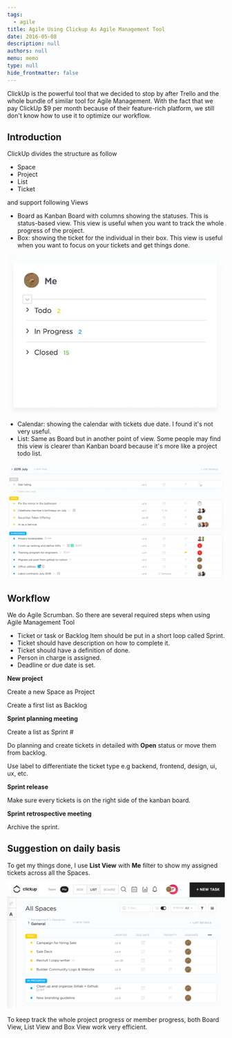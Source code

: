 ```yaml
---
tags: 
  - agile
title: Agile Using Clickup As Agile Management Tool
date: 2016-05-08
description: null
authors: null
menu: memo
type: null
hide_frontmatter: false
---
```

ClickUp is the powerful tool that we decided to stop by after Trello and the whole bundle of similar tool for Agile Management. With the fact that we pay ClickUp $9 per month because of their feature-rich platform, we still don't know how to use it to optimize our workflow.

## Introduction
ClickUp divides the structure as follow
* Space
* Project
* List
* Ticket

and support following Views
* Board as Kanban Board with columns showing the statuses. This is status-based view. This view is useful when you want to track the whole progress of the project.
* Box: showing the ticket for the individual in their box. This view is useful when you want to focus on your tickets and get things done.

![](assets/agile-using-clickup-as-agile-management-tool_d8e39beb699cc7ddaee213574dc787d7_md5.webp)

* Calendar: showing the calendar with tickets due date. I found it's not very useful.
* List: Same as Board but in another point of view. Some people may find this view is clearer than Kanban board because it's more like a project todo list.

![](assets/agile-using-clickup-as-agile-management-tool_e0d2a879c286008152df56ddf41b28a0_md5.webp)

## Workflow
We do Agile Scrumban. So there are several required steps when using Agile Management Tool
* Ticket or task or Backlog Item should be put in a short loop called Sprint.
* Ticket should have description on how to complete it. 
* Ticket should have a definition of done.
* Person in charge is assigned.
* Deadline or due date is set.

**New project**

Create a new Space as Project

Create a first list as Backlog

**Sprint planning meeting**

Create a list as Sprint #

Do planning and create tickets in detailed with **Open** status or move them from backlog.

Use label to differentiate the ticket type e.g backend, frontend, design, ui, ux, etc.

**Sprint release**

Make sure every tickets is on the right side of the kanban board.

**Sprint retrospective meeting**

Archive the sprint.

## Suggestion on daily basis
To get my things done, I use **List View** with **Me** filter to show my assigned tickets across all the Spaces.

![](assets/agile-using-clickup-as-agile-management-tool_3c9972095d36b20c00564bbedce679cf_md5.webp)

To keep track the whole project progress or member progress, both Board View, List View and Box View work very efficient.